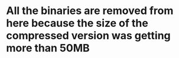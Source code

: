 # All the binaries are removed from here because the size of the compressed version was getting more than 50MB
